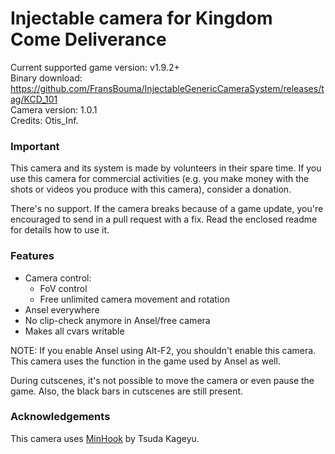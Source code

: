 Injectable camera for Kingdom Come Deliverance
============================

Current supported game version: v1.9.2+  
Binary download: https://github.com/FransBouma/InjectableGenericCameraSystem/releases/tag/KCD_101  
Camera version: 1.0.1  
Credits: Otis_Inf. 

### Important
This camera and its system is made by volunteers in their spare time. If you use this camera for commercial activities 
(e.g. you make money with the shots or videos you produce with this camera), consider a donation. 

There's no support. If the camera breaks because of a game update, you're encouraged to send in a pull request with a fix.
Read the enclosed readme for details how to use it. 

### Features
- Camera control:
	- FoV control
	- Free unlimited camera movement and rotation 
- Ansel everywhere
- No clip-check anymore in Ansel/free camera
- Makes all cvars writable

NOTE: If you enable Ansel using Alt-F2, you shouldn't enable this camera. This camera uses the function in the game
used by Ansel as well.

During cutscenes, it's not possible to move the camera or even pause the game. Also, the black bars in cutscenes
are still present. 

### Acknowledgements
This camera uses [MinHook](https://github.com/TsudaKageyu/minhook) by Tsuda Kageyu.

